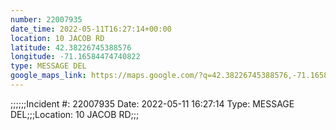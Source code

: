 ```yaml
---
number: 22007935
date_time: 2022-05-11T16:27:14+00:00
location: 10 JACOB RD
latitude: 42.38226745388576
longitude: -71.16584474740822
type: MESSAGE DEL
google_maps_link: https://maps.google.com/?q=42.38226745388576,-71.16584474740822
---
```


;;;;;;Incident #: 22007935  Date: 2022-05-11 16:27:14   Type: MESSAGE DEL;;;Location: 10 JACOB RD;;;
